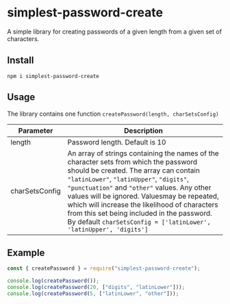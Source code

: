 # simplest-password-create

A simple library for creating passwords of a given length from a given set of characters.

## Install

```commandline
npm i simplest-password-create
```

## Usage

The library contains one function `createPassword(length, charSetsConfig)`

| Parameter      | Description                                                                                                                                                                                                                                                                                                                                                                                                                                         |
| -------------- | --------------------------------------------------------------------------------------------------------------------------------------------------------------------------------------------------------------------------------------------------------------------------------------------------------------------------------------------------------------------------------------------------------------------------------------------------- |
| length         | Password length. Default is 10                                                                                                                                                                                                                                                                                                                                                                                                                      |
| charSetsConfig | An array of strings containing the names of the character sets from which the password should be created. The array can contain `"latinLower"`, `"latinUpper"`, `"digits"`, `"punctuation"` and `"other"` values. Any other values ​​will be ignored. Values ​​may be repeated, which will increase the likelihood of characters from this set being included in the password. By default `charSetsConfig = ['latinLower', 'latinUpper', 'digits']` |

## Example

```js
const { createPassword } = require("simplest-password-create");

console.log(createPassword());
console.log(createPassword(20, ["digits", "latinLower"]));
console.log(createPassword(5, ["latinLower", "other"]));
```

